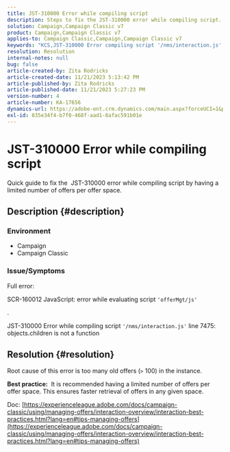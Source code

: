 ```yaml
---
title: JST-310000 Error while compiling script
description: Steps to fix the JST-310000 error while compiling script.
solution: Campaign,Campaign Classic v7
product: Campaign,Campaign Classic v7
applies-to: Campaign Classic,Campaign,Campaign Classic v7
keywords: "KCS,JST-310000 Error compiling script '/nms/interaction.js' line 7475: objects.children is not a function"
resolution: Resolution
internal-notes: null
bug: false
article-created-by: Zita Rodricks
article-created-date: 11/21/2023 5:13:42 PM
article-published-by: Zita Rodricks
article-published-date: 11/21/2023 5:27:23 PM
version-number: 4
article-number: KA-17656
dynamics-url: https://adobe-ent.crm.dynamics.com/main.aspx?forceUCI=1&pagetype=entityrecord&etn=knowledgearticle&id=b8a57d4e-9188-ee11-8179-6045bd006295
exl-id: 835e34f4-b7f0-468f-aad1-8afac591b01e
---
```

# JST-310000 Error while compiling script


Quick guide to fix the  JST-310000 error while compiling script by having a limited number of offers per offer space.

## Description {#description}


### <b>Environment</b>

- Campaign
- Campaign Classic




### <b>Issue/Symptoms</b>

Full error:

SCR-160012 JavaScript: error while evaluating script `'offerMgt/js'`

.

JST-310000 Error while compiling script `'/nms/interaction.js'` line 7475: objects.children is not a function


## Resolution {#resolution}


Root cause of this error is too many old offers (`>` 100) in the instance.

<b>Best practice:</b>  It is recommended having a limited number of offers per offer space. This ensures faster retrieval of offers in any given space.

Doc: [https://experienceleague.adobe.com/docs/campaign-classic/using/managing-offers/interaction-overview/interaction-best-practices.html?lang=en#tips-managing-offers](https://experienceleague.adobe.com/docs/campaign-classic/using/managing-offers/interaction-overview/interaction-best-practices.html?lang=en#tips-managing-offers)
